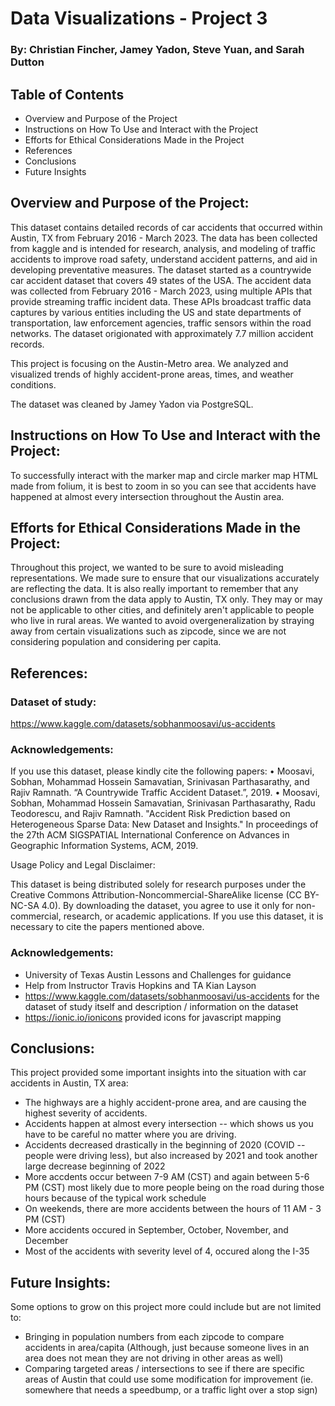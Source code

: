 # Data Visualizations - Project 3

### By: Christian Fincher, Jamey Yadon, Steve Yuan, and Sarah Dutton

## Table of Contents
- Overview and Purpose of the Project
- Instructions on How To Use and Interact with the Project
- Efforts for Ethical Considerations Made in the Project
- References
- Conclusions
- Future Insights 


## Overview and Purpose of the Project:

This dataset contains detailed records of car accidents that occurred within Austin, TX from February 2016 - March 2023. The data has been collected from kaggle and is intended for research, analysis, and modeling of traffic accidents to improve road safety, understand accident patterns, and aid in developing preventative measures. The dataset started as a countrywide car accident dataset that covers 49 states of the USA. The accident data was collected from February 2016 - March 2023, using multiple APIs that provide streaming traffic incident data. These APIs broadcast traffic data captures by various entities including the US and state departments of transportation, law enforcement agencies, traffic sensors within the road networks. The dataset origionated with approximately 7.7 million accident records.  

This project is focusing on the Austin-Metro area. We analyzed and visualized trends of highly accident-prone areas, times, and weather conditions. 

The dataset was cleaned by Jamey Yadon via PostgreSQL. 


## Instructions on How To Use and Interact with the Project:


To successfully interact with the marker map and circle marker map HTML made from folium, it is best to zoom in so you can see that accidents have happened at almost every intersection throughout the Austin area.

## Efforts for Ethical Considerations Made in the Project:

Throughout this project, we wanted to be sure to avoid misleading representations. We made sure to ensure that our visualizations accurately are reflecting the data. It is also really important to remember that any conclusions drawn from the data apply to Austin, TX only. They may or may not be applicable to other cities, and definitely aren't applicable to people who live in rural areas. We wanted to avoid overgeneralization by straying away from certain visualizations such as zipcode, since we are not considering population and considering per capita. 

## References: 

### Dataset of study:

https://www.kaggle.com/datasets/sobhanmoosavi/us-accidents 

### Acknowledgements:

If you use this dataset, please kindly cite the following papers:
•    Moosavi, Sobhan, Mohammad Hossein Samavatian, Srinivasan Parthasarathy, and Rajiv Ramnath. “A Countrywide Traffic Accident Dataset.”, 2019.
•    Moosavi, Sobhan, Mohammad Hossein Samavatian, Srinivasan Parthasarathy, Radu Teodorescu, and Rajiv Ramnath. "Accident Risk Prediction based on Heterogeneous Sparse Data: New Dataset and Insights." In proceedings of the 27th ACM SIGSPATIAL International Conference on Advances in Geographic Information Systems, ACM, 2019.

  Usage Policy and Legal Disclaimer:

This dataset is being distributed solely for research purposes under the Creative Commons Attribution-Noncommercial-ShareAlike license (CC BY-NC-SA 4.0). By downloading the dataset, you agree to use it only for non-commercial, research, or academic applications. If you use this dataset, it is necessary to cite the papers mentioned above.

### Acknowledgements:

  - University of Texas Austin Lessons and Challenges for guidance 
  - Help from Instructor Travis Hopkins and TA Kian Layson
  - https://www.kaggle.com/datasets/sobhanmoosavi/us-accidents for the dataset of study itself and description / information on the dataset
  - https://ionic.io/ionicons provided icons for javascript mapping


## Conclusions:

This project provided some important insights into the situation with car accidents in Austin, TX area:

- The highways are a highly accident-prone area, and are causing the highest severity of accidents.
- Accidents happen at almost every intersection -- which shows us you have to be careful no matter where you are driving. 
- Accidents decreased drastically in the beginning of 2020 (COVID -- people were driving less), but also increased by 2021 and took another large decrease beginning of 2022
- More accdents occur between 7-9 AM (CST) and again between 5-6 PM (CST) most likely due to more people being on the road during those hours because of the typical work schedule
- On weekends, there are more accidents between the hours of 11 AM - 3 PM (CST)
- More accidents occured in September, October, November, and December
- Most of the accidents with severity level of 4, occured along the I-35 


## Future Insights:

Some options to grow on this project more could include but are not limited to:

- Bringing in population numbers from each zipcode to compare accidents in area/capita 
    (Although, just because someone lives in an area does not mean they are not driving in other areas as well)
- Comparing targeted areas / intersections to see if there are specific areas of Austin that could use some modification for improvement 
    (ie. somewhere that needs a speedbump, or a traffic light over a stop sign)
